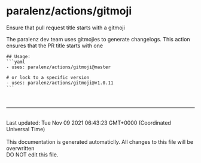 # paralenz/actions/gitmoji
Ensure that pull request title starts with a gitmoji

The paralenz dev team uses gitmojies to generate changelogs. This action ensures that the PR title starts with one
    

    ## Usage:
    ```yaml
    - uses: paralenz/actions/gitmoji@master
    
    # or lock to a specific version
    - uses: paralenz/actions/gitmoji@v1.0.11
    ```




<br /><hr /><br />Last updated: Tue Nov 09 2021 06:43:23 GMT+0000 (Coordinated Universal Time)<br /><br /><italic>This documentation is generated automaticlly. All changes to this file will be <bold>overwritten</bold><br /><bold>DO NOT edit this file.</bold></italic>
    